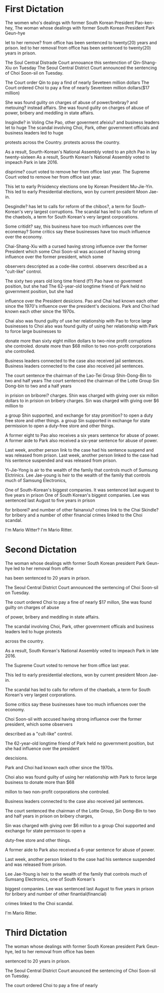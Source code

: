 # First Dictation

The women who's dealings with former South Korean President Pao-ken-hey,
The woman whose dealings with former South Korean President Park Geun-hye

let to her remove? from office has been sentenced to twenty(20) years and prison.
led to her removal from office has been sentenced to twenty(20) years in prison.

The Soul Central Distrade Court annouance this sentenction of Qin-Shang-Xiu on Tuesday
The Seoul Central District Court announced the sentencing of Choi Soon-sil on Tuesday.

The Court order Qin to pay a find of nearly Seveteen million dollars
The Court ordered Choi to pay a fine of nearly Seventeen million dollars($17 million)

She was found gulity on charges of abuse of power/brebray? and metouing? instead affairs.
She was found gulity on charges of abuse of power, bribery and meddling in state affairs.

Insgindle? in Voling Che Pao, other goverment afeixiu? and business leaders let to huge
The scandal involving Choi, Park, other government officials and business leaders led to huge

protests across the Country.
protests across the country.

As a result, Sourth-Korean's National Assembly voted to an pitch Pao in lay twenty-sixteen
As a result, Sourth Korean's National Assembly voted to impeach Park in late 2016.

disprime? court voted to remove her from office last year.
The Supreme Court voted to remove her from office last year.

This let to early Prisidency elections one by Korean President Mu-Jie-Yin.
This led to early Presidential elections, won by current president Moon Jae-in.

Desgindle? has let to calls for reform of the chibos?, a term for South-Korean's very largest corruptions.
The scandal has led to calls for reform of the chaebols, a term for South Korean's very largest corporations.

Some critidit? say, this business have too much influences over the econemay?
Some critics say these businesses have too much influence over the economy.

Chai-Shang-Xiu with a cursed having strong influence over the former President which some
Choi Soon-sil was accused of having strong influence over the former president, which some

observers descripted as a code-like control.
observers described as a "cult-like" control.

The sixty two years old long time friend (f?) Pao have no goverment position, but she had
The 62-year-old longtime friend of Park held no government position, but she had

influence over the President desicions. Pao and Chai had known each other since the 1970's
influence over the president's decisions. Park and Choi had known each other since the 1970s.

Chai also was found guilty of use her relationship with Pao to force large businesses to
Choi also was found guilty of using her relationship with Park to force large businesses to

donate more than sixty eight millon dollars to two-nine profit corruptions she controled.
donate more than $68 millon to two non-profit corporations she controlled.

Business leaders connected to the case also received jail sentences.
Business leaders connected to the case also received jail sentences.

The court sentence the chairman of the Lao-Tei Group Shin-Dong-Bin to two and half years
The court sentenced the chairman of the Lotte Group Sin Dong-bin to two and a half years

in prision on briborei? charges. Shin was charged with giving over six millon dollars to
in prision on bribery charges. Sin was charged with giving over $6 million to

a group Shin supported, and exchange for stay promition? to open a duty free store and other things.
a group Sin supported in exchange for state permission to open a duty-free store and other things.

A former eight to Pao also receives a six years sentence for abuse of power.
A former aide to Park also received a six-year sentence for abuse of power.

Last week, another person link to the case had his sentence suspend and was released from prison.
Last week, another person linked to the case had his sentence suspended and was released from prison.

Yi-Jie-Yong is air to the wealth of the famliy that controls much of Sumsung Elctrinics.
Lee Jae-young is heir to the wealth of the family that controls much of Samsung Electronics,

One of South-Korean's biggest companies. It was sentenced last auguest to five years in prison
One of South Korean's biggest companies. Lee was sentenced last August to five years in prison

for briborei? and number of other fainanxiu? crimes link to the Chai Skindle?
for bribery and a number of other financial crimes linked to the Choi scandal.

I'm Mario Witter?
I'm Mario Ritter.

# Second Dictation

The woman whose dealings with former South Korean president Park Geun-hye led to her removal from office

has been sentenced to 20 years in prison.

The Seoul Central District Court announced the sentencing of Choi Soon-sil on Tuesday.

The court ordered Choi to pay a fine of nearly $17 millon, She was found guilty on charges of abuse

of power, bribery and meddling in state affairs.

The scandal involving Choi, Park, other government officals and business leaders led to huge protests

across the country.

As a result, South Korean's National Assembly voted to impeach Park in late 2016.

The Supreme Court voted to remove her from office last year.

This led to early presidential elections, won by current president Moon Jae-in.

The scandal has led to calls for reform of the chaebals, a term for South Korean's very largest corporations.

Some critics say these businesses have too much influences over the economy.

Choi Soon-sil with accused having strong influence over the former president, which some observers

described as a "cult-like" control.

The 62-year-old longtime friend of Park held no government position, but she had influence over the president

descisions.

Park and Choi had known each other since the 1970s.

Choi also was found guilty of using her relationship with Park to force large business to donate more than $68

millon to two non-profit corporations she controled.

Business leaders connected to the case also received jail sentences.

The court sentenced the chairman of the Lotte Group, Sin Dong-Bin to two and half years in prison on bribery charges,

Sin was charged with giving over $6 millon to a group Choi supported and exchange for state permisson to open a

duty-free store and other things.

A former aide to Park also received a 6-year sentence for abuse of power.

Last week, another person linked to the case had his sentence suspended and was released from prison.

Lee Jae-Young is heir to the wealth of the family that controls much of Sumsang Electronics, one of South Korean's

biggest companies. Lee was sentenced last August to five years in prison for bribery and number of other finantial(financial)

crimes linked to the Choi scandal.

I'm Mario Ritter.

# Third Dictation

The woman whose dealings with former South Korean president Park Geun-hye, led to her removal from office has been

sentenced to 20 years in prison.

The Seoul Central District Court anounced the sentencing of Choi Soon-sil on Tuesday.

The court ordered Choi to pay a fine of nearly 
